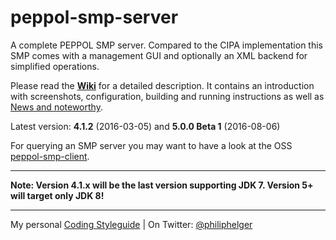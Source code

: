 # peppol-smp-server
A complete PEPPOL SMP server. Compared to the CIPA implementation this SMP comes with a management GUI and optionally an XML backend for simplified operations.

Please read the **[Wiki](https://github.com/phax/peppol-smp-server/wiki)** for a detailed description. It contains an introduction with screenshots, configuration, building and running instructions as well as [News and noteworthy](https://github.com/phax/peppol-smp-server/wiki/News-and-noteworthy).

Latest version: **4.1.2** (2016-03-05) and **5.0.0 Beta 1** (2016-08-06)

For querying an SMP server you may want to have a look at the OSS [peppol-smp-client](https://github.com/phax/peppol-commons/).

---

**Note: Version 4.1.x will be the last version supporting JDK 7. Version 5+ will target only JDK 8!** 

---

My personal [Coding Styleguide](https://github.com/phax/meta/blob/master/CodeingStyleguide.md) |
On Twitter: <a href="https://twitter.com/philiphelger">@philiphelger</a>
